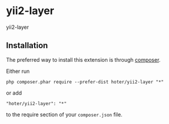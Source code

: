 yii2-layer
==========
yii2-layer

Installation
------------

The preferred way to install this extension is through [composer](http://getcomposer.org/download/).

Either run

```
php composer.phar require --prefer-dist hoter/yii2-layer "*"
```

or add

```
"hoter/yii2-layer": "*"
```

to the require section of your `composer.json` file.
